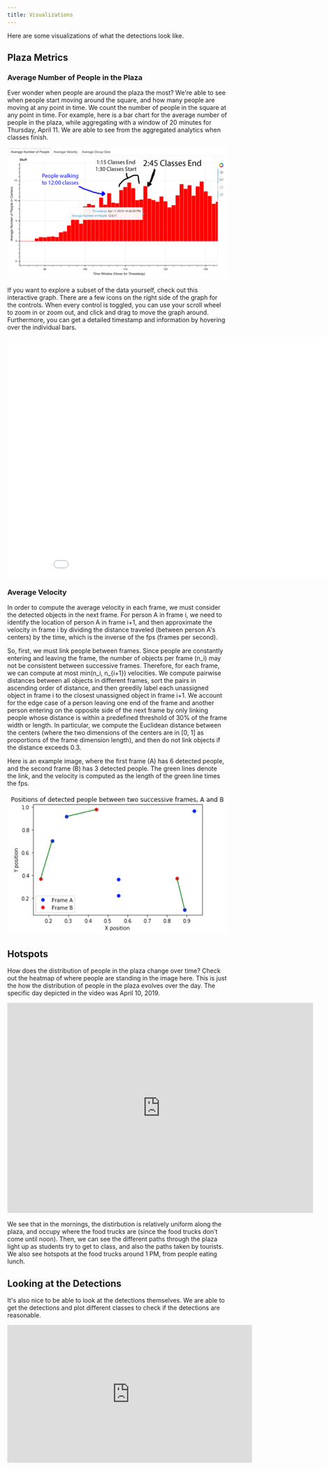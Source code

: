```yaml
---
title: Visualizations
---
```

Here are some visualizations of what the detections look like.

## Plaza Metrics

### Average Number of People in the Plaza

Ever wonder when people are around the plaza the most?
We're able to see when people start moving around the square, and how many
people are moving at any point in time.
We count the number of people in the square at any point in time.
For example, here is a bar chart for the average number of people in the plaza,
while aggregating with a window of 20 minutes for Thursday, April 11.
We are able to see from the aggregated analytics when classes finish.

![classtimesthursday](images/classtimesthursday.png)

If you want to explore a subset of the data yourself,
check out this interactive graph.
There are a few icons on the right side of the graph for the controls.
When every control is toggled, you can use your scroll wheel to zoom in
or zoom out, and click and drag to move the graph around.
Furthermore, you can get a detailed timestamp and information by hovering
over the individual bars.

<iframe src="interactive_analytics_graph.html"
        sandbox="allow-same-origin allow-scripts"
        width="900"
        height="550"
        scrolling="no"
        seamless="seamless"
        frameborder="0" style="display: block; margin-left: auto; margin-right: auto; width: 500">
</iframe>

### Average Velocity

In order to compute the average velocity in each frame, we must consider the detected objects in the next frame. For person A in frame i, we need to identify the location of person A in frame i+1, and then approximate the velocity in frame i by dividing the distance traveled (between person A's centers) by the time, which is the inverse of the fps (frames per second).

So, first, we must link people between frames. Since people are constantly entering and leaving the frame, the number of objects per frame (n_i) may not be consistent between successive frames. Therefore, for each frame, we can compute at most min(n_i, n_{i+1}) velocities. We compute pairwise distances between all objects in different frames, sort the pairs in ascending order of distance, and then greedily label each unassigned object in frame i to the closest unassigned object in frame i+1. We account for the edge case of a person leaving one end of the frame and another person entering on the opposite side of the next frame by only linking people whose distance is within a predefined threshold of 30% of the frame width or length. In particular, we compute the Euclidean distance between the centers (where the two dimensions of the centers are in [0, 1] as proportions of the frame dimension length), and then do not link objects if the distance exceeds 0.3.

Here is an example image, where the first frame (A) has 6 detected people, and the second frame (B) has 3 detected people. The green lines denote the link, and the velocity is computed as the length of the green line times the fps.

![linking](images/linking.png)

## Hotspots

How does the distribution of people in the plaza change over time?
Check out the heatmap of where people are standing in the image here.
This is just the how the distribution of people in the plaza evolves
over the day.
The specific day depicted in the video was April 10, 2019.

<iframe width="700" height="480" src="https://www.youtube.com/embed/JhHHnR9V0NI" frameborder="0" allow="accelerometer; autoplay; encrypted-media; gyroscope; picture-in-picture" allowfullscreen class="youtube"></iframe>


We see that in the mornings, the distirbution is relatively uniform along
the plaza, and occupy where the food trucks are (since the food trucks
don't come until noon).
Then, we can see the different paths through the plaza light up as
students try to get to class, and also the paths taken by tourists.
We also see hotspots at the food trucks around 1 PM, from people eating
lunch.

## Looking at the Detections

It's also nice to be able to look at the detections themselves.
We are able to get the detections and plot different classes to check if the
detections are reasonable.

<iframe width="560" height="315" src="https://www.youtube.com/embed/eN9tTVJ9J2c" frameborder="0" allow="accelerometer; autoplay; encrypted-media; gyroscope; picture-in-picture" allowfullscreen class="youtube"></iframe>
